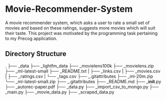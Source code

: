 # Movie-Recommender-System
A movie recommender system, which asks a user to rate a small set of movies and based on these ratings, suggests more movies which will suit their taste. This project was motivated by the programming task pertaining to my Precog application.

## Directory Structure
.
├── _data
    ├── _lightfm_data ├── _movielens100k ├── _movielens.zip 
    ├── _ml-latest-small ├── _README.txt
    |                    ├── _links.csv
    |                    ├── _movies.csv
    |                    ├── _ratings.csv
    |                    └── _tags.csv
    ├── _.gitattributes
    ├── _ml-20m.zip
    └── _ml-latest-small.zip
├── _.gitattributes
├── _README.md
├── ___init__.py
├── _autorec-paper.pdf
├── _data.py
├── _import_csv_to_mongo.py
├── _main.py
├── _movie_data.py
├── _scraped_data.py


